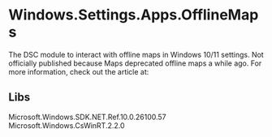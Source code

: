 # Windows.Settings.Apps.OfflineMaps

The DSC module to interact with offline maps in Windows 10/11 settings. Not officially published because Maps deprecated offline maps a while ago. For more information, check out the article at:

## Libs

Microsoft.Windows.SDK.NET.Ref.10.0.26100.57
Microsoft.Windows.CsWinRT.2.2.0